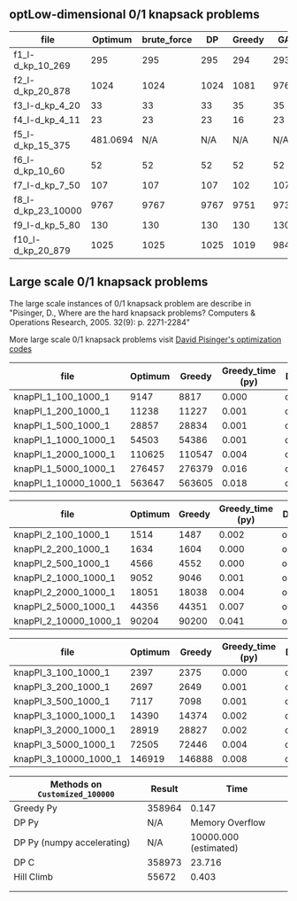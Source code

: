 ## optLow-dimensional 0/1 knapsack problems

| file               | Optimum  | brute_force | DP   | Greedy | GA   | Climb |
| ------------------ | -------- | ----------- | ---- | ------ | ---- | ----- |
| f1_l-d_kp_10_269   | 295      | 295         | 295  | 294    | 293  | 285   |
| f2_l-d_kp_20_878   | 1024     | 1024        | 1024 | 1081   | 976  | 935   |
| f3_l-d_kp_4_20     | 33       | 33          | 33   | 35     | 35   | 35    |
| f4_l-d_kp_4_11     | 23       | 23          | 23   | 16     | 23   | 23    |
| f5_l-d_kp_15_375   | 481.0694 | N/A         | N/A  | N/A    | N/A  | N/A   |
| f6_l-d_kp_10_60    | 52       | 52          | 52   | 52     | 52   | 46    |
| f7_l-d_kp_7_50     | 107      | 107         | 107  | 102    | 107  | 92    |
| f8_l-d_kp_23_10000 | 9767     | 9767        | 9767 | 9751   | 9734 | 9727  |
| f9_l-d_kp_5_80     | 130      | 130         | 130  | 130    | 130  | 118   |
| f10_l-d_kp_20_879  | 1025     | 1025        | 1025 | 1019   | 984  | 992   |



## Large scale 0/1 knapsack problems

The large scale instances of 0/1 knapsack problem are describe in "Pisinger, D., Where are the hard knapsack problems? Computers & Operations Research, 2005. 32(9): p. 2271-2284"

More large scale 0/1 knapsack problems visit [David Pisinger's optimization codes](http://www.diku.dk/~pisinger/codes.html)

| file                  | Optimum | Greedy | Greedy_time (py) | DP   | DP_time (py) | DP_time (C) | GA    | GA_time | Climb | Climb_time |
| --------------------- | ------- | ------ | ---------------- | ---- | ------------ | ----------- | ----- | ------- | ----- | ---------- |
| knapPI_1_100_1000_1   | 9147    | 8817   | 0.000            | opt  | 0.021        | 0.001       | 7931  | 0.736   | 2738  | 0.002      |
| knapPI_1_200_1000_1   | 11238   | 11227  | 0.001            | opt  | 0.041        | 0.002       | 7660  | 1.243   | 1746  | 0.008      |
| knapPI_1_500_1000_1   | 28857   | 28834  | 0.001            | opt  | 0.329        | 0.006       | 13032 | 2.717   | 7000  | 0.004      |
| knapPI_1_1000_1000_1  | 54503   | 54386  | 0.001            | opt  | 1.433        | 0.047       | 18390 | 5.221   | 8532  | 0.006      |
| knapPI_1_2000_1000_1  | 110625  | 110547 | 0.004            | opt  | 5.923        | 0.123       | 21792 | 9.978   | 20349 | 0.026      |
| knapPI_1_5000_1000_1  | 276457  | 276379 | 0.016            | opt  | 37.996       | 1.429       | 41657 | 24.89   | 45865 | 0.034      |
| knapPI_1_10000_1000_1 | 563647  | 563605 | 0.018            | opt  | 154.860      | 2.264       | 74617 | 48.029  | 90701 | 0.07       |

| file                  | Optimum | Greedy | Greedy_time (py) | DP   | DP_time (py) | DP_time (C) | GA    | GA_time | Climb | Climb_time |
| --------------------- | ------- | ------ | ---------------- | ---- | ------------ | ----------- | ----- | ------- | ----- | ---------- |
| knapPI_2_100_1000_1   | 1514    | 1487   | 0.002            | opt  | 0.021        | 0.001       | 1423  | 0.754   | 873   | 0.002      |
| knapPI_2_200_1000_1   | 1634    | 1604   | 0.000            | opt  | 0.050        | 0.002       | 1277  | 1.191   | 929   | 0.008      |
| knapPI_2_500_1000_1   | 4566    | 4552   | 0.000            | opt  | 0.337        | 0.015       | 2877  | 2.679   | 2545  | 0.004      |
| knapPI_2_1000_1000_1  | 9052    | 9046   | 0.001            | opt  | 1.439        | 0.047       | 5491  | 5.125   | 4995  | 0.006      |
| knapPI_2_2000_1000_1  | 18051   | 18038  | 0.004            | opt  | 5.875        | 0.110       | 10971 | 10.115  | 10135 | 0.009      |
| knapPI_2_5000_1000_1  | 44356   | 44351  | 0.007            | opt  | 37.990       | 1.429       | 25823 | 24.409  | 26149 | 0.032      |
| knapPI_2_10000_1000_1 | 90204   | 90200  | 0.041            | opt  | 157.242      | 2.278       | 51335 | 48.991  | 50651 | 0.06       |

| file                  | Optimum | Greedy | Greedy_time (py) | DP   | DP_time (py) | DP_time (C) | GA    | GA_time | Climb | Climb_time |
| --------------------- | ------- | ------ | ---------------- | ---- | ------------ | ----------- | ----- | ------- | ----- | ---------- |
| knapPI_3_100_1000_1   | 2397    | 2375   | 0.000            | opt  | 0.021        | 0.001       | 1595  | 0.716   | 1023  | 0.002      |
| knapPI_3_200_1000_1   | 2697    | 2649   | 0.001            | opt  | 0.041        | 0.003       | 1776  | 1.203   | 1095  | 0.003      |
| knapPI_3_500_1000_1   | 7117    | 7098   | 0.001            | opt  | 0.331        | 0.016       | 3874  | 2.696   | 2904  | 0.006      |
| knapPI_3_1000_1000_1  | 14390   | 14374  | 0.002            | opt  | 1.418        | 0.047       | 7355  | 5.145   | 5675  | 0.006      |
| knapPI_3_2000_1000_1  | 28919   | 28827  | 0.002            | opt  | 5.868        | 0.105       | 13116 | 9.987   | 10896 | 0.009      |
| knapPI_3_5000_1000_1  | 72505   | 72446  | 0.004            | opt  | 38.697       | 0.587       | 30792 | 24.331  | 39128 | 0.034      |
| knapPI_3_10000_1000_1 | 146919  | 146888 | 0.008            | opt  | 155.175      | 2.266       | 60509 | 48.034  | 55004 | 0.055      |

| Methods on `Customized_100000` | Result | Time                  |
| ------------------------------ | ------ | --------------------- |
| Greedy Py                      | 358964 | 0.147                 |
| DP Py                          | N/A    | Memory Overflow       |
| DP Py (numpy accelerating)     | N/A    | 10000.000 (estimated) |
| DP C                           | 358973 | 23.716                |
| Hill Climb                     | 55672  | 0.403                 |
|                                |        |                       |
|                                |        |                       |
